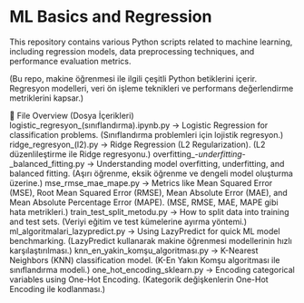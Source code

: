 # ML Basics and Regression
This repository contains various Python scripts related to machine learning, including regression models, data preprocessing techniques, and performance evaluation metrics.

(Bu repo, makine öğrenmesi ile ilgili çeşitli Python betiklerini içerir. Regresyon modelleri, veri ön işleme teknikleri ve performans değerlendirme metriklerini kapsar.)

📂 File Overview (Dosya İçerikleri)
logistic_regresyon_(sınıflandırma).ipynb.py → Logistic Regression for classification problems. (Sınıflandırma problemleri için lojistik regresyon.)
ridge_regresyon_(l2).py → Ridge Regression (L2 Regularization). (L2 düzenlileştirme ile Ridge regresyonu.)
overfitting_-_underfitting_-_balanced_fitting.py → Understanding model overfitting, underfitting, and balanced fitting. (Aşırı öğrenme, eksik öğrenme ve dengeli model oluşturma üzerine.)
mse_rmse_mae_mape.py → Metrics like Mean Squared Error (MSE), Root Mean Squared Error (RMSE), Mean Absolute Error (MAE), and Mean Absolute Percentage Error (MAPE). (MSE, RMSE, MAE, MAPE gibi hata metrikleri.)
train_test_split_metodu.py → How to split data into training and test sets. (Veriyi eğitim ve test kümelerine ayırma yöntemi.)
ml_algoritmalari_lazypredict.py → Using LazyPredict for quick ML model benchmarking. (LazyPredict kullanarak makine öğrenmesi modellerinin hızlı karşılaştırılması.)
knn_en_yakin_komşu_algoritması.py → K-Nearest Neighbors (KNN) classification model. (K-En Yakın Komşu algoritması ile sınıflandırma modeli.)
one_hot_encoding_sklearn.py → Encoding categorical variables using One-Hot Encoding. (Kategorik değişkenlerin One-Hot Encoding ile kodlanması.)


